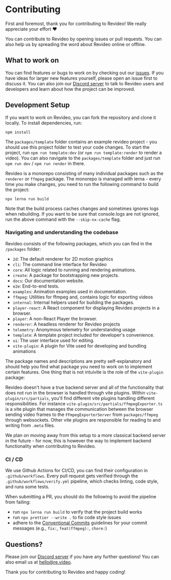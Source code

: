 # Contributing

First and foremost, thank you for contributing to Revideo! We really appreciate
your effort :heart:

You can contribute to Revideo by opening issues or pull requests. You can also
help us by spreading the word about Revideo online or offline.

## What to work on

You can find features or bugs to work on by checking out our
[issues](https://github.com/redotvideo/revideo/issues). If you have ideas for
larger new features yourself, please open an issue first to discuss it. You can
also join our [Discord server](https://discord.com/invite/JDjbfp6q2G) to talk to
Revideo users and developers and learn about how the project can be improved.

## Development Setup

If you want to work on Revideo, you can fork the repository and clone it
locally. To install dependencies, run:

```
npm install
```

The `packages/template` folder contains an example revideo project - you should
use this project folder to test your code changes. To start the project, run
`npm run template:dev` (or `npm run template:render` to render a video). You can
also navigate to the `packages/template` folder and just run `npm run dev` /
`npm run render` in there.

Revideo is a monorepo consisting of many individual packages such as the
`renderer` or `ffmpeg` package. The monorepo is managed with lerna - every time
you make changes, you need to run the following command to build the project:

```
npx lerna run build
```

Note that the build process caches changes and sometimes ignores logs when
rebuilding. If you want to be sure that console.logs are not ignored, run the
above command with the `--skip-nx-cache` flag.

### Navigating and understanding the codebase

Revideo consists of the following packages, which you can find in the
`/packages` folder:

- `2d`: The default renderer for 2D motion graphics
- `cli`: The command line interface for Revideo
- `core`: All logic related to running and rendering animations.
- `create`: A package for bootstrapping new projects.
- `docs`: Our documentation website.
- `e2e`: End-to-end tests.
- `examples`: Animation examples used in documentation.
- `ffmpeg`: Utilities for ffmpeg and, contains logic for exporting videos
- `internal`: Internal helpers used for building the packages.
- `player-react`: A React component for displaying Revideo projects in a
  browser.
- `player`: A non-React Player the browser.
- `renderer`: A headless renderer for Revideo projects
- `telemetry`: Anonymous telemetry for understanding usage
- `template`: A template project included for developer's convenience.
- `ui`: The user interface used for editing.
- `vite-plugin`: A plugin for Vite used for developing and bundling animations

The package names and descriptions are pretty self-explanatory and should help
you find what package you need to work on to implement certain features. One
thing that is not intuivite is the role of the `vite-plugin` package:

Revideo doesn't have a true backend server and all of the functionality that
does not run in the browser is handled through vite plugins. Within
`vite-plugin/src/partials`, you'll find different vite plugins handling
different responsibilities. For instance
`vite-plugin/src/partials/ffmpegExporter.ts` is a vite plugin that manages the
communication between the browser sending video frames to the
`FFmpegExporterServer` from `packages/ffmpeg` through websockets. Other vite
plugins are responsible for reading to and writing from `.meta` files.

We plan on moving away from this setup to a more classical backend server in the
future - for now, this is however the way to implement backend functionality
when contributing to Revideo.

### CI / CD

We use Github Actions for CI/CD, you can find their configuration in
`.github/workflows`. Every pull request gets verified through the
`.github/workflows/verify.yml` pipeline, which checks linting, code style, and
runs some tests.

When submitting a PR, you should do the following to avoid the pipeline from
failing:

- run `npx lerna run build` to verify that the project build works
- run `npx prettier --write .` to fix code style issues
- adhere to the
  [Conventional Commits](https://www.conventionalcommits.org/en/v1.0.0/)
  guidelines for your commit messages (e.g., `fix:`, `feat(ffmpeg):`, `chore:`)

## Questions?

Please join our [Discord server](https://discord.com/invite/JDjbfp6q2G) if you
have any further questions! You can also email us at hello@re.video.

Thank you for contributing to Revideo and happy coding!
